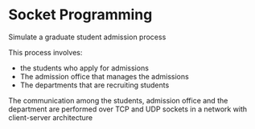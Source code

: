 # Socket Programming
Simulate a graduate student admission process 

This process involves: 
* the students who apply for admissions
* The admission office that manages the admissions
* The departments that are recruiting students

The communication among the students, admission office and the department are performed over TCP and UDP sockets in a network with client-server architecture
